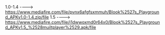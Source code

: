 1.0-1.4 ----> https://www.mediafire.com/file/pvnx6afgfsxmmuh/Blook%2527s_Playground_APKv1.0-1.4.zip/file
1.5 ----> https://www.mediafire.com/file/i1dwwoxmd0r64x0/Blook%2527s_Playground_APKv1.5_%2528muiltplayer%2529.apk/file
